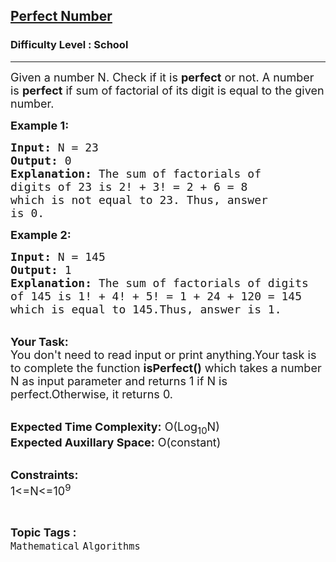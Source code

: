<h2><a href="https://www.geeksforgeeks.org/problems/perfect-number3759/1?page=2&difficulty=School&status=unsolved&sortBy=submissions">Perfect Number</a></h2><h3>Difficulty Level : School</h3><hr><div class="problems_problem_content__Xm_eO"><p dir="ltr"><span style="font-size: 18px;">Given a number N. Check if it is <strong>perfect</strong>&nbsp;or not. A number is <strong>perfect</strong> if sum of factorial of its digit is equal to the given number.</span></p>
<p dir="ltr"><span style="font-size: 18px;"><strong>Example 1:</strong></span></p>
<pre><span style="font-size: 18px;"><strong>Input:</strong> N = 23
<strong>Output:</strong> 0
<strong>Explanation:</strong> The sum of factorials of 
digits of 23 is 2! + 3! = 2 + 6 = 8 
which is not equal to 23. Thus, answer 
is 0.</span></pre>
<p dir="ltr"><span style="font-size: 18px;"><strong>Example 2:</strong></span></p>
<pre><span style="font-size: 18px;"><strong>Input:</strong> N = 145
<strong>Output:</strong> 1
<strong>Explanation:</strong> The sum of factorials of digits 
of 145 is 1! + 4! + 5! = 1 + 24 + 120 = 145 
which is equal to 145.Thus, answer is 1.</span></pre>
<p dir="ltr"><br><span style="font-size: 18px;"><strong>Your Task:</strong><br>You don't need to read input or print anything.Your task is to complete the function <strong>isPerfect()</strong> which takes a number N as input parameter and returns 1 if N is perfect.Otherwise, it returns 0.</span></p>
<p dir="ltr"><br><span style="font-size: 18px;"><strong>Expected Time Complexity:</strong> O(Log<sub>10</sub>N)<br><strong>Expected Auxillary Space:</strong> O(constant)</span></p>
<p dir="ltr"><br><span style="font-size: 18px;"><strong>Constraints:</strong><br>1&lt;=N&lt;=10<sup>9</sup></span></p></div><br><p><span style=font-size:18px><strong>Topic Tags : </strong><br><code>Mathematical</code>&nbsp;<code>Algorithms</code>&nbsp;